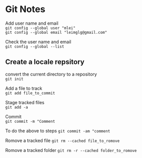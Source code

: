 Git Notes
=====================================

Add user name and email  
`git config --global user "mlei"`  
`git config --global email "leimglg@gmail.com"`  

Check the user name and email  
`git config --global --list`  

Create a locale repsitory
-------------------------------------

convert the current directory to a repository  
`git init`  

Add a file to track  
`git add file_to_commit`  

Stage tracked files  
`git add -a`  

Commit  
`git commit -m "Comment`  

To do the above to steps
`git commit -am "comment`  

Romove a tracked file
`git rm --cached file_to_romove`  

Romove a tracked folder
`git rm -r --cached folder_to_romove`  



